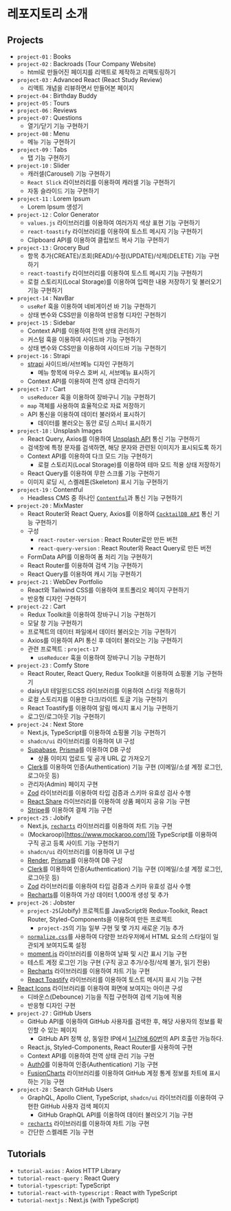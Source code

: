 # 레포지토리 소개

## Projects

- `project-01` : Books
- `project-02` : Backroads (Tour Company Website)
  - html로 만들어진 페이지를 리액트로 제작하고 리팩토링하기
- `project-03` : Advanced React (React Study Review)
  - 리액트 개념을 리뷰하면서 만들어본 페이지
- `project-04` : Birthday Buddy
- `project-05` : Tours
- `project-06` : Reviews
- `project-07` : Questions
  - 열기/닫기 기능 구현하기
- `project-08` : Menu
  - 메뉴 기능 구현하기
- `project-09` : Tabs
  - 탭 기능 구현하기
- `project-10` : Slider
  - 캐러셀(Carousel) 기능 구현하기
  - `React Slick` 라이브러리를 이용하여 캐러셀 기능 구현하기
  - 자동 슬라이드 기능 구현하기
- `project-11` : Lorem Ipsum
  - Lorem Ipsum 생성기
- `project-12` : Color Generator
  - `values.js` 라이브러리를 이용하여 여러가지 색상 표현 기능 구현하기
  - `react-toastify` 라이브러리를 이용하여 토스트 메시지 기능 구현하기
  - Clipboard API를 이용하여 클립보드 복사 기능 구현하기
- `project-13` : Grocery Bud
  - 항목 추가(CREATE)/조회(READ)/수정(UPDATE)/삭제(DELETE) 기능 구현하기
  - `react-toastify` 라이브러리를 이용하여 토스트 메시지 기능 구현하기
  - 로컬 스토리지(Local Storage)를 이용하여 입력한 내용 저장하기 및 불러오기 기능 구현하기
- `project-14` : NavBar
  - `useRef` 훅을 이용하여 네비게이션 바 기능 구현하기
  - 상태 변수와 CSS만을 이용하여 반응형 디자인 구현하기
- `project-15` : Sidebar
  - Context API를 이용하여 전역 상태 관리하기
  - 커스텀 훅을 이용하여 사이드바 기능 구현하기
  - 상태 변수와 CSS만을 이용하여 사이드바 기능 구현하기
- `project-16` : Strapi
  - [strapi](https://strapi.io/) 사이드바/서브메뉴 디자인 구현하기
    - 메뉴 항목에 마우스 호버 시, 서브메뉴 표시하기
  - Context API를 이용하여 전역 상태 관리하기
- `project-17` : Cart
  - `useReducer` 훅을 이용하여 장바구니 기능 구현하기
  - `map` 객체를 사용하여 효율적으로 자료 저장하기
  - API 통신을 이용하여 데이터 불러와서 표시하기
    - 데이터를 불러오는 동안 로딩 스피너 표시하기
- `project-18` : Unsplash Images
  - React Query, Axios를 이용하여 [Unsplash API](https://unsplash.com/developers) 통신 기능 구현하기
  - 검색창에 특정 문자를 검색하면, 해당 문자와 관련된 이미지가 표시되도록 하기
  - Context API를 이용하여 다크 모드 기능 구현하기
    - 로컬 스토리지(Local Storage)를 이용하여 테마 모드 적용 상태 저장하기
  - React Query를 이용하여 무한 스크롤 기능 구현하기
  - 이미지 로딩 시, 스켈레톤(Skeleton) 표시 기능 구현하기
- `project-19` : Contentful
  - Headless CMS 중 하나인 [`Contentful`](https://www.contentful.com/)과 통신 기능 구현하기
- `project-20` : MixMaster
  - React Router와 React Query, Axios를 이용하여 [`CocktailDB API`](https://www.thecocktaildb.com/) 통신 기능 구현하기
  - 구성
    - `react-router-version` : React Router로만 만든 버전
    - `react-query-version` : React Router와 React Query로 만든 버전
  - FormData API를 이용하여 폼 처리 기능 구현하기
  - React Router를 이용하여 검색 기능 구현하기
  - React Query를 이용하여 캐시 기능 구현하기
- `project-21` : WebDev Portfolio
  - React와 Tailwind CSS를 이용하여 포트폴리오 페이지 구현하기
  - 반응형 디자인 구현하기
- `project-22` : Cart
  - Redux Toolkit을 이용하여 장바구니 기능 구현하기
  - 모달 창 기능 구현하기
  - 프로젝트의 데이터 파일에서 데이터 불러오는 기능 구현하기
  - Axios를 이용하여 API 통신 후 데이터 불러오는 기능 구현하기
  - 관련 프로젝트 : `project-17`
    - `useReducer` 훅을 이용하여 장바구니 기능 구현하기
- `project-23` : Comfy Store
  - React Router, React Query, Redux Toolkit을 이용하여 쇼핑몰 기능 구현하기
  - daisyUI 테일윈드CSS 라이브러리를 이용하여 스타일 적용하기
  - 로컬 스토리지를 이용한 다크/라이트 토글 기능 구현하기
  - React Toastify를 이용하여 알림 메시지 표시 기능 구현하기
  - 로그인/로그아웃 기능 구현하기
- `project-24` : Next Store
  - Next.js, TypeScript를 이용하여 쇼핑몰 기능 구현하기
  - `shadcn/ui` 라이브러리를 이용하여 UI 구성
  - [Supabase](https://supabase.com/), [Prisma](https://www.prisma.io/)를 이용하여 DB 구성
    - 상품 이미지 업로드 및 공개 URL 값 가져오기
  - [Clerk](https://www.clerk.com/)를 이용하여 인증(Authentication) 기능 구현 (이메일/소셜 계정 로그인, 로그아웃 등)
  - 관리자(Admin) 페이지 구현
  - [Zod](https://zod.dev/) 라이브러리를 이용하여 타입 검증과 스키마 유효성 검사 수행
  - [React Share](https://www.npmjs.com/package/react-share) 라이브러리를 이용하여 상품 페이지 공유 기능 구현
  - [Stripe](https://stripe.com/)를 이용하여 결제 기능 구현
- `project-25` : Jobify
  - Next.js, [`recharts`](http://recharts.org/) 라이브러리를 이용하여 차트 기능 구현
  - (Mockaroop)[https://www.mockaroo.com/]와 TypeScript를 이용하여 구직 공고 등록 사이트 기능 구현하기
  - `shadcn/ui` 라이브러리를 이용하여 UI 구성
  - [Render](https://render.com/), [Prisma](https://www.prisma.io/)를 이용하여 DB 구성
  - [Clerk](https://www.clerk.com/)를 이용하여 인증(Authentication) 기능 구현 (이메일/소셜 계정 로그인, 로그아웃 등)
  - [Zod](https://zod.dev/) 라이브러리를 이용하여 타입 검증과 스키마 유효성 검사 수행
  - [Recharts](https://www.mockaroo.com/)를 이용하여 가상 데이터 1,000개 생성 및 추가
- `project-26` : Jobster
  - `project-25`(Jobify) 프로젝트를 JavaScript와 Redux-Toolkit, React Router, Styled-Components을 이용하여 만든 프로젝트
    - `project-25`의 기능 일부 구현 및 몇 가지 새로운 기능 추가
  - [`normalize.css`](https://necolas.github.io/normalize.css/)를 사용하여 다양한 브라우저에서 HTML 요소의 스타일이 일관되게 보여지도록 설정
  - [moment.js](https://momentjs.com/) 라이브러리를 이용하여 날짜 및 시간 표시 기능 구현
  - 테스트 계정 로그인 기능 구현 (구직 공고 추가/수정/삭제 불가, 읽기 전용)
  - [Recharts](https://recharts.org/) 라이브러리를 이용하여 차트 기능 구현
  - [React Toastify](https://www.npmjs.com/package/react-toastify) 라이브러리를 이용하여 토스트 메시지 표시 기능 구현
- [React Icons](https://react-icons.github.io/react-icons/) 라이브러리를 이용하여 화면에 보여지는 아이콘 구성
  - 디바운스(Debounce) 기능을 직접 구현하여 검색 기능에 적용
  - 반응형 디자인 구현
- `project-27` : GitHub Users
  - GitHub API를 이용하여 GitHub 사용자를 검색한 후, 해당 사용자의 정보를 확인할 수 있는 페이지
    - GitHub API 정책 상, 동일한 IP에서 <ins>1시간에 60번</ins>의 API 호출만 가능하다.
  - React.js, Styled-Components, React Router를 사용하여 구현
  - Context API를 이용하여 전역 상태 관리 기능 구현
  - [Auth0](https://auth0.com/)를 이용하여 인증(Authentication) 기능 구현
  - [FusionCharts](https://www.fusioncharts.com/) 라이브러리를 이용하여 GitHub 계정 통계 정보를 차트에 표시하는 기능 구현
- `project-28` : Search GitHub Users
  - GraphQL, Apollo Client, TypeScript, `shadcn/ui` 라이브러리를 이용하여 구현한 GitHub 사용자 검색 페이지
    - GitHub GraphQL API를 이용하여 데이터 불러오기 기능 구현
  - [`recharts`](http://recharts.org/) 라이브러리를 이용하여 차트 기능 구현
  - 간단한 스켈레톤 기능 구현

## Tutorials

- `tutorial-axios` : Axios HTTP Library
- `tutorial-react-query` : React Query
- `tutorial-typescript`: TypeScript
- `tutorial-react-with-typescript` : React with TypeScript
- `tutorial-nextjs` : Next.js (with TypeScript)
